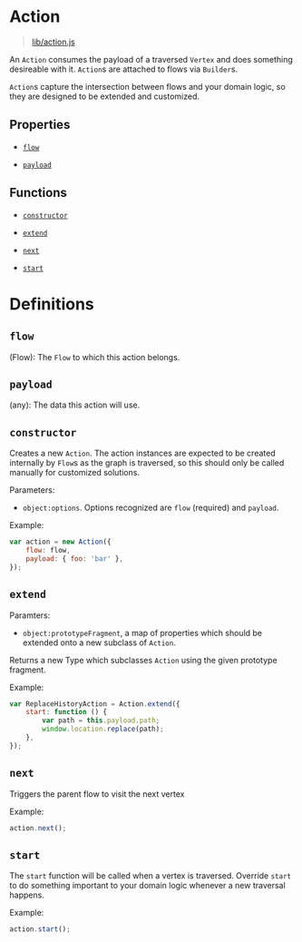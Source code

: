 # Action

> [lib/action.js](https://github.com/kgarsjo/flow/blob/master/lib/action.js)


An `Action` consumes the payload of a traversed `Vertex` and does something desireable with it. `Action`s are attached to flows via `Builder`s.

`Action`s capture the intersection between flows and your domain logic, so they are designed to be extended and customized.

## Properties

- [`flow`](#user-content-flow)

- [`payload`](#user-content-payload)

## Functions

- [`constructor`](#user-content-constructor)

- [`extend`](#user-content-extend)

- [`next`](#user-content-next)

- [`start`](#user-content-start)

# Definitions

## `flow`
(Flow): The `Flow` to which this action belongs.

## `payload`
(any): The data this action will use.

## `constructor`
Creates a new `Action`. The action instances are expected to be created internally by `Flow`s as the graph is traversed, so this should only be called manually for customized solutions.

Parameters:
- `object:options`. Options recognized are `flow` (required) and `payload`.

Example:
```javascript
var action = new Action({
    flow: flow,
    payload: { foo: 'bar' },
});
```

## `extend`
Paramters:
- `object:prototypeFragment`, a map of properties which should be extended onto a new subclass of `Action`.

Returns a new Type which subclasses `Action` using the given prototype fragment.

Example:
```javascript
var ReplaceHistoryAction = Action.extend({
    start: function () {
        var path = this.payload.path;
        window.location.replace(path);
    },
});
```

## `next`
Triggers the parent flow to visit the next vertex

Example:
```javascript
action.next();
```

## `start`
The `start` function will be called when a vertex is traversed. Override `start` to do something important to your domain logic whenever a new traversal happens.

Example:
```javascript
action.start();
```
